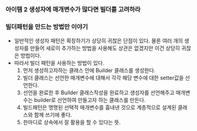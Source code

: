 ### 아이템	2 생성자에 매개변수가 많다면 빌더를 고려하라

### 빌더패턴을 만드는 방법만 이야기
- 일반적인 생성자 패턴은 확장하기가 상당히 귀찮은 단점이 있다. 물론 여러 개의 생성자를 만들어 새로이 추가하는 방법을 사용해도 상관은 없겠지만 이건 상당히 귀찮은 방법이다.
- 따라서 빌더 패턴을 사용하는 방법이 있다.
  1. 먼저 생성하고자하는 클래스 안에 Builder 클래스를 생성한다. 
  2. 빌더 클래스는 선언한 매개변수에 대해서 각각 해당 변수에 대한 setter값을 선언한다.
  3. 선언을 완료한 후 Builder 클래스작성을 완료하고 생성자를 선언해주고 매개변수는 builder로 선언하여 만들고자 하는 클래스를 만든다.
  4. 빌드패턴은 명명된 선택적 매개변수를 흉내낸 것으로 계층적으로 설계된 클래스와 함께 쓰기에 좋다.
  5. 한마디로 상속에서 잘 활용을 할 수 있다는 뜻.
